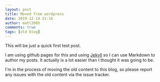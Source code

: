 ```yaml
---
layout: post
title: Moved from wordpress
date: 2019-12-14 21:16
author: matt2005
comments: true
tags: [old blog]
---
```

This will be just a quick first test post.

I am using github pages for this and using [Jekyll](http://jekyllrb.com) so I can use Markdown to author my posts. It actually is a lot easier than I thought it was going to be.

I'm in the process of moving the old content to this blog, so please report any issues with the old content via the issue tracker.